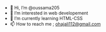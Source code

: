- 👋 Hi, I’m @oussama205
- 👀 I’m interested in web developement
- 🌱 I’m currently learning HTML-CSS
- 📫 How to reach me ; ohajali112@gmail.com

<!---
oussama205/oussama205 is a ✨ special ✨ repository because its `README.md` (this file) appears on your GitHub profile.
You can click the Preview link to take a look at your changes.
--->

